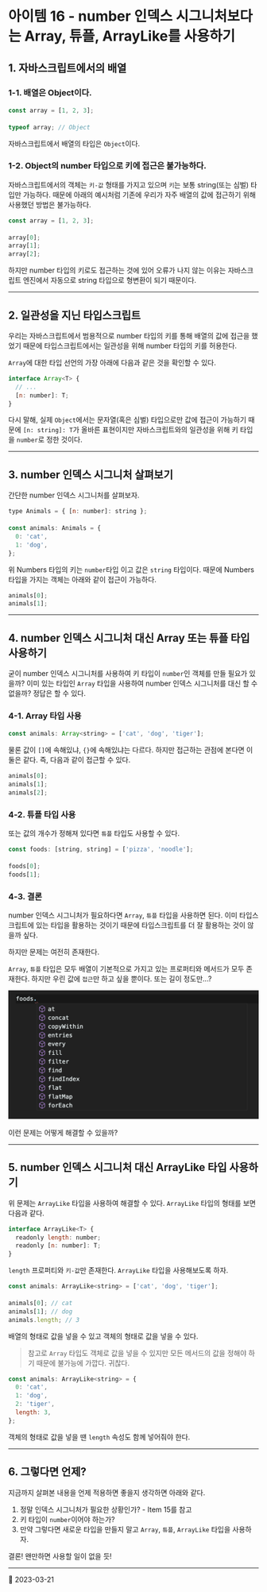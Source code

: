 # 아이템 16 - number 인덱스 시그니처보다는 Array, 튜플, ArrayLike를 사용하기

## 1. 자바스크립트에서의 배열

### 1-1. 배열은 Object이다.

```javascript
const array = [1, 2, 3];

typeof array; // Object
```

자바스크립트에서 배열의 타입은 `Object`이다.

### 1-2. Object의 number 타입으로 키에 접근은 불가능하다.

자바스크립트에서의 객체는 `키-값` 형태를 가지고 있으며 `키`는 보통 string(또는 심벌) 타입만 가능하다. 때문에 아래의 예시처럼 기존에 우리가 자주 배열의 값에 접근하기 위해 사용했던 방법은 불가능하다.

```javascript
const array = [1, 2, 3];

array[0];
array[1];
array[2];
```

하지만 number 타입의 키로도 접근하는 것에 있어 오류가 나지 않는 이유는 자바스크립트 엔진에서 자동으로 string 타입으로 형변환이 되기 때문이다.

---

## 2. 일관성을 지닌 타입스크립트

우리는 자바스크립트에서 범용적으로 number 타입의 키를 통해 배열의 값에 접근을 했었기 때문에 타입스크립트에서는 일관성을 위해 number 타입의 키를 허용한다.

`Array`에 대한 타입 선언의 가장 아래에 다음과 같은 것을 확인할 수 있다.

```javascript
interface Array<T> {
  // ...
  [n: number]: T;
}
```

다시 말해, 실제 `Object`에서는 문자열(혹은 심벌) 타입으로만 값에 접근이 가능하기 때문에 `[n: string]: T`가 올바른 표현이지만 자바스크립트와의 일관성을 위해 키 타입을 `number`로 정한 것이다.

---

## 3. number 인덱스 시그니처 살펴보기

간단한 number 인덱스 시그니처를 살펴보자.

```javascript
type Animals = { [n: number]: string };

const animals: Animals = {
  0: 'cat',
  1: 'dog',
};
```

위 Numbers 타입의 키는 `number`타입 이고 값은 `string` 타입이다. 때문에 Numbers 타입을 가지는 객체는 아래와 같이 접근이 가능하다.

```javascript
animals[0];
animals[1];
```

---

## 4. number 인덱스 시그니처 대신 Array 또는 튜플 타입 사용하기

굳이 number 인덱스 시그니처를 사용하여 키 타입이 `number`인 객체를 만들 필요가 있을까? 이미 있는 타입인 `Array` 타입을 사용하여 number 인덱스 시그니처를 대신 할 수 없을까? 정답은 할 수 있다.

### 4-1. Array 타입 사용

```javascript
const animals: Array<string> = ['cat', 'dog', 'tiger'];
```

물론 값이 `[]`에 속해있냐, `{}`에 속해있냐는 다르다. 하지만 접근하는 관점에 본다면 이 둘은 같다. 즉, 다음과 같이 접근할 수 있다.

```javascript
animals[0];
animals[1];
animals[2];
```

### 4-2. 튜플 타입 사용

또는 값의 개수가 정해져 있다면 `튜플` 타입도 사용할 수 있다.

```javascript
const foods: [string, string] = ['pizza', 'noodle'];

foods[0];
foods[1];
```

### 4-3. 결론

number 인덱스 시그니처가 필요하다면 `Array`, `튜플` 타입을 사용하면 된다. 이미 타입스크립트에 있는 타입을 활용하는 것이기 때문에 타입스크립트를 더 잘 활용하는 것이 않을까 싶다.

하지만 문제는 여전히 존재한다.

`Array`, `튜플` 타입은 모두 배열이 기본적으로 가지고 있는 프로퍼티와 메서드가 모두 존재한다. 하지만 우린 값에 `접근`만 하고 싶을 뿐이다. 또는 길이 정도만...?

![쓸모없는 여러 메서드들](/image/Typescript/EffectiveTypescript/item16-1.png)

이런 문제는 어떻게 해결할 수 있을까?

---

## 5. number 인덱스 시그니처 대신 ArrayLike 타입 사용하기

위 문제는 `ArrayLike` 타입을 사용하여 해결할 수 있다. `ArrayLike` 타입의 형태를 보면 다음과 같다.

```javascript
interface ArrayLike<T> {
  readonly length: number;
  readonly [n: number]: T;
}
```

`length` 프로퍼티와 `키-값`만 존재한다. `ArrayLike` 타입을 사용해보도록 하자.

```javascript
const animals: ArrayLike<string> = ['cat', 'dog', 'tiger'];

animals[0]; // cat
animals[1]; // dog
animals.length; // 3
```

배열의 형태로 값을 넣을 수 있고 객체의 형태로 값을 넣을 수 있다.

> 참고로 `Array` 타입도 객체로 값을 넣을 수 있지만 모든 메서드의 값을 정해야 하기 때문에 불가능에 가깝다. 귀찮다.

```javascript
const animals: ArrayLike<string> = {
  0: 'cat',
  1: 'dog',
  2: 'tiger',
  length: 3,
};
```

객체의 형태로 값을 넣을 땐 `length` 속성도 함께 넣어줘야 한다.

---

## 6. 그렇다면 언제?

지금까지 살펴본 내용을 언제 적용하면 좋을지 생각하면 아래와 같다.

1. 정말 인덱스 시그니처가 필요한 상황인가? - Item 15를 참고
2. 키 타입이 `number`이어야 하는가?
3. 만약 그렇다면 새로운 타입을 만들지 말고 `Array`, `튜플`, `ArrayLike` 타입을 사용하자.

결론! 왠만하면 사용할 일이 없을 듯!

---

📅 2023-03-21
